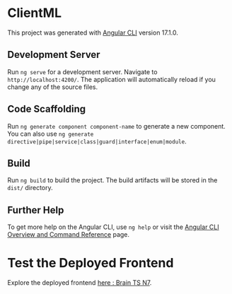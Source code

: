 # ClientML

This project was generated with [Angular CLI](https://github.com/angular/angular-cli) version 17.1.0.

## Development Server

Run `ng serve` for a development server. Navigate to `http://localhost:4200/`. The application will automatically reload if you change any of the source files.

## Code Scaffolding

Run `ng generate component component-name` to generate a new component. You can also use `ng generate directive|pipe|service|class|guard|interface|enum|module`.

## Build

Run `ng build` to build the project. The build artifacts will be stored in the `dist/` directory.

## Further Help

To get more help on the Angular CLI, use `ng help` or visit the [Angular CLI Overview and Command Reference](https://angular.io/cli) page.

# Test the Deployed Frontend

Explore the deployed frontend [here : Brain TS N7](https://braints-n7.netlify.app/explore).
